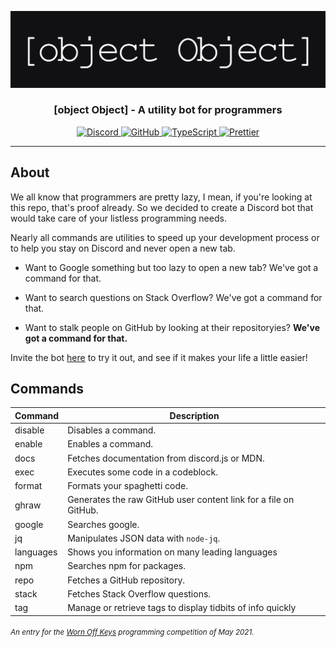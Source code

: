 ![banner image](assets/banner.png)

### <p align="center">[object Object] - A utility bot for programmers</p>

<div align="center">
    <a href="https://discord.gg/ZU6PZdYcps">
      <img src="https://img.shields.io/discord/839156004712349736?color=%235C6FB1&logo=discord&logoColor=%23fff&style=for-the-badge" alt="Discord" />
    </a>
    <a href="https://github.com/dheerajpv/object-object">
        <img src="https://img.shields.io/github/license/dheerajpv/object-object?style=for-the-badge" alt="GitHub" />
    </a>
    <a href="https://www.typescriptlang.org/">
      <img src="https://img.shields.io/badge/built%20with-typescript-blue?style=for-the-badge" alt="TypeScript" />
    </a>
    <a href="https://github.com/prettier/prettier/">
      <img src="https://img.shields.io/badge/code_style-prettier-ff69b4.svg?style=for-the-badge" alt="Prettier" />
    </a>
</div>

---

## About

We all know that programmers are pretty lazy, I mean, if you're looking at this repo, that's proof already.
So we decided to create a Discord bot that would take care of your listless programming needs.

Nearly all commands are utilities to speed up your development process or to help you stay on Discord and never open a new tab.

-   Want to Google something but too lazy to open a new tab? We've got a command for that.

-   Want to search questions on Stack Overflow? We've got a command for that.

-   Want to stalk people on GitHub by looking at their repositoryies? **We've got a command for that.**

Invite the bot [here](https://discord.com/oauth2/authorize?client_id=839151235860004894&scope=bot&permissions=8) to try it out, and see if it makes your life a little easier!

## Commands

| Command   | Description                                                      |
| --------- | ---------------------------------------------------------------- |
| disable   | Disables a command.                                              |
| enable    | Enables a command.                                               |
| docs      | Fetches documentation from discord.js or MDN.                    |
| exec      | Executes some code in a codeblock.                               |
| format    | Formats your spaghetti code.                                     |
| ghraw     | Generates the raw GitHub user content link for a file on GitHub. |
| google    | Searches google.                                                 |
| jq        | Manipulates JSON data with `node-jq`.                            |
| languages | Shows you information on many leading languages                  |
| npm       | Searches npm for packages.                                       |
| repo      | Fetches a GitHub repository.                                     |
| stack     | Fetches Stack Overflow questions.                                |
| tag       | Manage or retrieve tags to display tidbits of info quickly       |

###### <sup align="center">An entry for the <a href="https://discord.gg/8KbMUMqPuR">Worn Off Keys</a> programming competition of May 2021.</sup>
